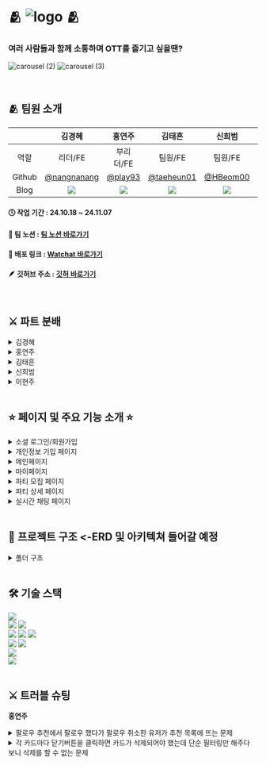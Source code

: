 # 🫂 ![logo](https://github.com/user-attachments/assets/7649a528-d89c-4256-ba1a-d77534cf5f61) 🫂

### 여러 사람들과 함께 소통하며 OTT를 즐기고 싶을땐?

![carousel (2)](https://github.com/user-attachments/assets/6e0bfa15-87d7-495d-aa18-a430babf22b4)
![carousel (3)](https://github.com/user-attachments/assets/b6af27c3-124c-4c20-9280-c632bc85a874)

<br/>

## 🫂 팀원 소개

|        |                                                                                        김경혜                                                                                        |                                                                                         홍연주                                                                                          |                                                                                              김태흔                                                                                               |                                                                                         신희범                                                                                          |                                                                                        이현주                                                                                         |
| :----: | :----------------------------------------------------------------------------------------------------------------------------------------------------------------------------------: | :-------------------------------------------------------------------------------------------------------------------------------------------------------------------------------------: | :-----------------------------------------------------------------------------------------------------------------------------------------------------------------------------------------------: | :-------------------------------------------------------------------------------------------------------------------------------------------------------------------------------------: | :-----------------------------------------------------------------------------------------------------------------------------------------------------------------------------------: |
|  역할  |                                                                                       리더/FE                                                                                        |                                                                                        부리더/FE                                                                                        |                                                                                              팀원/FE                                                                                              |                                                                                         팀원/FE                                                                                         |                                                                                        팀원/DS                                                                                        |
| Github |                                                               <a href=https://github.com/nangnanang> @nangnanang </a>                                                                |                                                                     <a href=https://github.com/play93> @play93 </a>                                                                     |                                                                       <a href=https://github.com/taeheun01> @taeheun01 </a>                                                                       |                                                                    <a href=https://github.com/HBeom00> @HBeom00 </a>                                                                    |                                                                 <a href=https://blog.naver.com/wezzzle> @wezzzle </a>                                                                 |
|  Blog  | <a href=https://fpzmfks.tistory.com/> <img src="https://img.shields.io/badge/Tistory-000000?style=for-the-badge&logo=Tistory&logoColor=white&link=https://fpzmfks.tistory.com"> </a> | <a href=https://playhong.tistory.com/> <img src="https://img.shields.io/badge/Tistory-000000?style=for-the-badge&logo=Tistory&logoColor=white&link=https://playhong.tistory.com/"> </a> | <a href=https://earl-grey-tea.tistory.com/> <img src="https://img.shields.io/badge/Tistory-000000?style=for-the-badge&logo=Tistory&logoColor=white&link=https://earl-grey-tea.tistory.com/"> </a> | <a href=https://velog.io/@hbeom00/posts> <img src="https://img.shields.io/badge/Velog-20C997?style=for-the-badge&logo=Velog&logoColor=white&link=https://velog.io/@hbeom00/posts"> </a> | <a href=https://blog.naver.com/wezzzle> <img src="https://img.shields.io/badge/Velog-20C997?style=for-the-badge&logo=Velog&logoColor=white&link=https://blog.naver.com/wezzzle"> </a> |

#### 🕓 작업 기간 : 24.10.18 ~ 24.11.07

#### 📆 팀 노션 : [팀 노션 바로가기](https://www.notion.so/teamsparta/5-5-1222dc3ef51481a587efd07a9090088f)

#### 🔗 배포 링크 : [Watchat 바로가기](https://watchat.vercel.app/)

#### 🪶 깃허브 주소 : [깃허 바로가기](https://github.com/HBeom00/watchat)

<br/>

## ⚔️ 파트 분배

<details>
<summary>김경혜</summary>
 
 - 예시
   - 예시
</details>

<details>
<summary>홍연주</summary>
 
 - 마이페이지
  - 프로필 편집 
  - 팔로우 목록 불러오기, 다른 유저 팔로우, 팔로우 취소
  - 사용자가 참여한 파티 정보, 오너인 파티 정보
  - 초대받은 파티 정보
  - 팔로우 추천 불러오기

</details>

<details>
<summary>김태흔</summary>
 
 - 예시
   - 예시
</details>

<details>
<summary>신희범</summary>
 
 - 로그인/로그아웃
   - supabase auth를 활용한 로그인 기능 구현
   - 소셜 로그인(카카오, 구글) 기능 구현
 - 실시간 채팅
   - supabase realtime 이용
</details>

<details>
<summary>이현주</summary>
 
 - 예시
   - 예시
</details>

<br/>

## ⭐ 페이지 및 주요 기능 소개 ⭐

<details>
<summary>소셜 로그인/회원가입</summary>

<br />

**<supabase auth를 사용해 이메일과 OAuth 기반의 소셜 로그인 기능 구현>**

- 소셜 로그인(카카오, 구글) 기능 구현
- 로그인 후 발급된 JWT토큰을 쿠키에 저장해 클라이언트측에서 토큰 기반으로 인증 상태를 확인해 인가된 리소스에 접근 ⭕
- 로그인, 회원가입 폼을 react-hook-form 라이브러리를 사용해 구성 ⭕
- register를 이용해 비제어 컴포넌트로 폼을 관리해 실시간 유효성 검사도 진행 ⭕

---

![회원가입_수정본 (1)](https://github.com/user-attachments/assets/52200771-3680-4aae-80d0-e990ab29ad7a)

---

![스크린샷 2024-11-07 043849](https://github.com/user-attachments/assets/c1b327c7-d15c-40f2-9ae5-eb00cf6591ef)

</details>

<details>
<summary>개인정보 기입 페이지</summary>

<br />

**<supabase auth를 사용해 이메일과 OAuth 기반의 소셜 로그인 기능 구현>**

- 소셜 로그인(카카오, 구글) 기능 구현
- 로그인 후 발급된 JWT토큰을 쿠키에 저장해 클라이언트측에서 토큰 기반으로 인증 상태를 확인해 인가된 리소스에 접근 ⭕
- 로그인, 회원가입 폼을 react-hook-form 라이브러리를 사용해 구성 ⭕
- register를 이용해 비제어 컴포넌트로 폼을 관리해 실시간 유효성 검사도 진행 ⭕

---

![개인정보기입](https://github.com/user-attachments/assets/b8879fda-4a43-49c2-b6ed-aea6347a5387)

</details>

<details>
<summary>메인페이지</summary>
 
<br />

**<supabase auth를 사용해 이메일과 OAuth 기반의 소셜 로그인 기능 구현>**

- 소셜 로그인(카카오, 구글) 기능 구현
- 로그인 후 발급된 JWT토큰을 쿠키에 저장해 클라이언트측에서 토큰 기반으로 인증 상태를 확인해 인가된 리소스에 접근 ⭕
- 로그인, 회원가입 폼을 react-hook-form 라이브러리를 사용해 구성 ⭕
- register를 이용해 비제어 컴포넌트로 폼을 관리해 실시간 유효성 검사도 진행 ⭕

---

</details>

<details>
<summary>마이페이지</summary>
  
<br />

**<프로필 편집 기능 구현>**

- 프로필 이미지 변경시 이전 이미지 삭제 (불필요한 이미지가 계속 쌓이지 않도록 삭제)

**<사용자가 참여한 파티정보, 오너인 파티정보 기능 구현>**

- 최신순으로 4개씩만 보이도록 설정하고 그 이상은 더보기버튼을 통해 확인

**<초대받은 파티정보 기능 구현>**

- 캐러셀로 구성되어 4개 이상 쌓이면 좌우 버튼으로 이동하며 확인가능
- 다중선택기능으로 많은 초대를 한번에 거절할 수 있음
- 수락 시 파티 프로필을 작성하고 바로 해당 파티페이지로 이동

**<팔로우 추천 불러오기>**

- 캐러셀로 구성되어 6개 이상 쌓이면 좌우 버튼으로 이동하며 확인가능
- 종료된지 7일 이내의 파티의 파티원 목록을 불러옴
- 사용자 본인, 차단된 유저, 이미 팔로우된 유저 필터링

</details>

<details>
<summary>파티 모집 페이지</summary>

<br />

**<supabase auth를 사용해 이메일과 OAuth 기반의 소셜 로그인 기능 구현>**

- 소셜 로그인(카카오, 구글) 기능 구현
- 로그인 후 발급된 JWT토큰을 쿠키에 저장해 클라이언트측에서 토큰 기반으로 인증 상태를 확인해 인가된 리소스에 접근 ⭕
- 로그인, 회원가입 폼을 react-hook-form 라이브러리를 사용해 구성 ⭕
- register를 이용해 비제어 컴포넌트로 폼을 관리해 실시간 유효성 검사도 진행 ⭕

---

![파티-모집](https://github.com/user-attachments/assets/d59bf6b3-2184-4798-b926-1da054a1d6fe)

</details>

<details>
<summary>파티 상세 페이지</summary>

<br />

**<supabase auth를 사용해 이메일과 OAuth 기반의 소셜 로그인 기능 구현>**

- 소셜 로그인(카카오, 구글) 기능 구현
- 로그인 후 발급된 JWT토큰을 쿠키에 저장해 클라이언트측에서 토큰 기반으로 인증 상태를 확인해 인가된 리소스에 접근 ⭕
- 로그인, 회원가입 폼을 react-hook-form 라이브러리를 사용해 구성 ⭕
- register를 이용해 비제어 컴포넌트로 폼을 관리해 실시간 유효성 검사도 진행 ⭕

---

![파티-상세](https://github.com/user-attachments/assets/f48a2408-d298-4a47-b62f-6b232154311a)

</details>

<details>
<summary>실시간 채팅 페이지</summary>

<br />

**<supabase auth를 사용해 이메일과 OAuth 기반의 소셜 로그인 기능 구현>**

- 소셜 로그인(카카오, 구글) 기능 구현
- 로그인 후 발급된 JWT토큰을 쿠키에 저장해 클라이언트측에서 토큰 기반으로 인증 상태를 확인해 인가된 리소스에 접근 ⭕
- 로그인, 회원가입 폼을 react-hook-form 라이브러리를 사용해 구성 ⭕
- register를 이용해 비제어 컴포넌트로 폼을 관리해 실시간 유효성 검사도 진행 ⭕

</details>

<br/>

## 📂 프로젝트 구조 <-ERD 및 아키텍쳐 들어갈 예정

<details>
<summary>폴더 구조</summary>

```
📦src
 ┣ 📂app
 ┃ ┣ 📂(auth)
 ┃ ┃ ┣ 📂login
 ┃ ┃ ┃ ┗ 📜page.tsx
 ┃ ┃ ┣ 📂reset-password
 ┃ ┃ ┃ ┗ 📜page.tsx
 ┃ ┃ ┣ 📂signup
 ┃ ┃ ┃ ┗ 📜page.tsx
 ┃ ┃ ┣ 📂update-password
 ┃ ┃ ┃ ┗ 📜page.tsx
 ┃ ┃ ┣ 📜auth-layout.tsx
 ┃ ┃ ┗ 📜loading.tsx
 ┃ ┣ 📂(root)
 ┃ ┃ ┣ 📂(protected)
 ┃ ┃ ┃ ┗ 📂mypage
 ┃ ┃ ┃ ┃ ┗ 📜page.tsx
 ┃ ┃ ┗ 📂detail
 ┃ ┃ ┃ ┗ 📂[category]
 ┃ ┃ ┃ ┃ ┗ 📂[id]
 ┃ ┃ ┃ ┃ ┃ ┣ 📜AllComments.tsx
 ┃ ┃ ┃ ┃ ┃ ┣ 📜Comment.tsx
 ┃ ┃ ┃ ┃ ┃ ┣ 📜Comments.tsx
 ┃ ┃ ┃ ┃ ┃ ┣ 📜MyComments.tsx
 ┃ ┃ ┃ ┃ ┃ ┗ 📜page.tsx
 ┃ ┣ 📂api
 ┃ ┃ ┣ 📂login
 ┃ ┃ ┃ ┗ 📜route.ts
 ┃ ┃ ┣ 📂logout
 ┃ ┃ ┃ ┗ 📜route.ts
 ┃ ┃ ┣ 📂signup
 ┃ ┃ ┃ ┗ 📜route.ts
 ┃ ┃ ┗ 📜auth.ts
 ┃ ┣ 📂auth
 ┃ ┃ ┗ 📂callback
 ┃ ┃ ┃ ┗ 📜route.ts
 ┃ ┣ 📂fonts
 ┃ ┃ ┣ 📜GeistMonoVF.woff
 ┃ ┃ ┣ 📜GeistVF.woff
 ┃ ┃ ┗ 📜PretendardVariable.woff2
 ┃ ┣ 📜favicon.ico
 ┃ ┣ 📜globals.css
 ┃ ┣ 📜layout.tsx
 ┃ ┣ 📜page.tsx
 ┃ ┗ 📜providers.tsx
 ┣ 📂components
 ┃ ┣ 📂common
 ┃ ┃ ┣ 📂Button
 ┃ ┃ ┃ ┣ 📜GoogleButton.tsx
 ┃ ┃ ┃ ┣ 📜KakaoButton.tsx
 ┃ ┃ ┃ ┗ 📜LogoutButton.tsx
 ┃ ┃ ┣ 📂Form
 ┃ ┃ ┃ ┣ 📜LoginForm.tsx
 ┃ ┃ ┃ ┣ 📜ResetPasswordForm.tsx
 ┃ ┃ ┃ ┣ 📜SignUpForm.tsx
 ┃ ┃ ┃ ┗ 📜UpdatePasswordForm.tsx
 ┃ ┃ ┗ 📂InputFeild
 ┃ ┃ ┃ ┗ 📜InputField.tsx
 ┃ ┣ 📂layout
 ┃ ┃ ┣ 📜Footer.tsx
 ┃ ┃ ┗ 📜Header.tsx
 ┃ ┣ 📂likes
 ┃ ┃ ┗ 📜LikeButton.tsx
 ┃ ┣ 📂mainPage
 ┃ ┃ ┣ 📜CategoryNewsCard.tsx
 ┃ ┃ ┣ 📜CategoryNewsList.tsx
 ┃ ┃ ┣ 📜TopNewsCard.tsx
 ┃ ┃ ┗ 📜TopNewsList.tsx
 ┃ ┗ 📂mypage
 ┃ ┃ ┣ 📜Card.tsx
 ┃ ┃ ┣ 📜Comment.tsx
 ┃ ┃ ┣ 📜Likes.tsx
 ┃ ┃ ┣ 📜Modal.tsx
 ┃ ┃ ┗ 📜Profile.tsx
 ┣ 📂providers
 ┃ ┗ 📜userStoreProvider.tsx
 ┣ 📂public
 ┃ ┣ 📂images
 ┃ ┃ ┣ 📜default_img.jpg
 ┃ ┃ ┗ 📜default_profile.jpeg
 ┃ ┣ 📜google.png
 ┃ ┣ 📜kakao.png
 ┃ ┗ 📜news_image.jpg
 ┣ 📂serverActions
 ┃ ┣ 📜newsApi.ts
 ┃ ┗ 📜profileActions.ts
 ┣ 📂store
 ┃ ┗ 📜user-store.ts
 ┣ 📂types
 ┃ ┣ 📜comment.ts
 ┃ ┣ 📜mypageTypes.ts
 ┃ ┗ 📜newsInfo.ts
 ┣ 📂utils
 ┃ ┣ 📂category
 ┃ ┃ ┗ 📜categoryArr.ts
 ┃ ┣ 📂supabase
 ┃ ┃ ┣ 📜client.ts
 ┃ ┃ ┣ 📜middleware.ts
 ┃ ┃ ┣ 📜profileService.ts
 ┃ ┃ ┗ 📜server.ts
 ┃ ┗ 📜teamInfo.ts
 ┗ 📜middleware.ts
```

</details>

<br/>

## 🛠️ 기술 스택

<div><img src="https://img.shields.io/badge/Figma-F24E1E?style=for-the-badge&logo=Figma&logoColor=white"></div>
<div>
<img src="https://img.shields.io/badge/Prettier-F7B93E?style=for-the-badge&logo=Prettier&logoColor=white">
<img src="https://img.shields.io/badge/Eslint-4B32C3?style=for-the-badge&logo=Eslint&logoColor=white">
</div>
<div>
<img src="https://img.shields.io/badge/Next.js-000000?style=for-the-badge&logo=Next.js&logoColor=white">
<img src="https://img.shields.io/badge/TypeScript-007ACC?style=for-the-badge&logo=typescript&logoColor=white">
<img src="https://img.shields.io/badge/Tailwind CSS-06B6D4?style=for-the-badge&logo=Tailwind CSS&logoColor=white">
</div>
<div>
<img src="https://img.shields.io/badge/Git-F05032?style=for-the-badge&logo=Git&logoColor=white">
<img src="https://img.shields.io/badge/Github-181717?style=for-the-badge&logo=Github&logoColor=white">
</div>
<div><img src="https://img.shields.io/badge/Supabase-181818?style=for-the-badge&logo=supabase&logoColor=white"></div>
<div><img src="https://img.shields.io/badge/Vercel-000000?style=for-the-badge&logo=Vercel&logoColor=white"></div>

<br/>

## ⚔️ 트러블 슈팅

**홍연주**<br>

<details>
<summary>팔로우 추천에서 팔로우 했다가 팔로우 취소한 유저가 추천 목록에 뜨는 문제</summary>

<br>_해결과정_<br>

- 팔로우 취소한 유저를 필터링하기위해 ban_recommend 테이블을 별도로 만들어 한 번 팔로우 했다가 취소한 유저를 필터링 할 수 있도록 수정

</details>

<details>
<summary>각 카드마다 닫기버튼을 클릭하면 카드가 삭제되어야 했는데 단순 필터링만 해주다 보니 삭제를 할 수 없는 문제</summary>

<br>_해결과정_<br>

- 로컬스토리지를 이용해 삭제한 카드목록을 로컬스토리지에 담아 필터링하고, 로컬스토리지에 담긴 데이터는 7일후에 삭제되도록 계획
- 로컬스토리지를 이용해 관리하는 것은 로그인상태같은 정보를 담는데에 사용하는데 적합하고 구현하려는 필터링 내용은 사용자가 재로그인을 하던, 다른 브라우저에서 실행하던 동일해야하므로 적절하지 않다는 피드백
- 팔로우 취소한 유저를 필터링하기위해 만든 ban_recommend활용해 닫기버튼을 눌렀을 때에도 테이블에 담아 필터링할 수 있도록 수정

</details>

